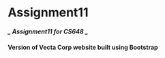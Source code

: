 # Assignment11
 ***_ Assignment11 for CS648 _***

#### Version of Vecta Corp website built using Bootstrap
